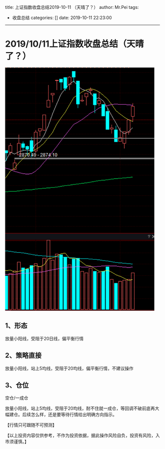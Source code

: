 title: 上证指数收盘总结2019-10-11 （天晴了？）
author: Mr.Pei
tags:

  - 收盘总结
categories: []
date: 2019-10-11  22:23:00
---
# 2019/10/11上证指数收盘总结（天晴了？）

![](https://github.com/Soros1990/markDownImages/blob/master/20191011222105.png?raw=true)

## 1、形态

放量小阳线，受阻于20日线，偏平衡行情

## 2、策略直接

放量小阳线，站上5均线，受阻于20均线，偏平衡行情，不建议操作

## 3、仓位
空仓/一成仓

放量小阳线，站上5均线，受阻于20均线，耐不住就一成仓，等回调不破前底再大幅建仓。后续怎么样，还是要等待行情给出明确方向指示。

【行情只可跟随不可预测】

【以上投资内容仅供参考，不作为投资依据，据此操作风险自负，投资有风险，入市须谨慎。】
